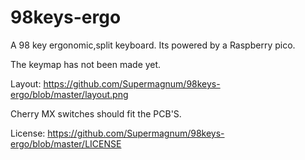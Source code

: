 # 98keys-ergo
A 98 key ergonomic,split keyboard.
Its powered by a Raspberry pico.

The keymap has not been made yet. 

Layout:
https://github.com/Supermagnum/98keys-ergo/blob/master/layout.png

Cherry MX switches should fit the PCB'S.


License:
https://github.com/Supermagnum/98keys-ergo/blob/master/LICENSE

